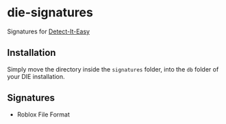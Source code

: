 # die-signatures
Signatures for [Detect-It-Easy](https://github.com/horsicq/Detect-It-Easy)

## Installation
Simply move the directory inside the `signatures` folder, into the `db` folder of your DIE installation.

## Signatures
- Roblox File Format